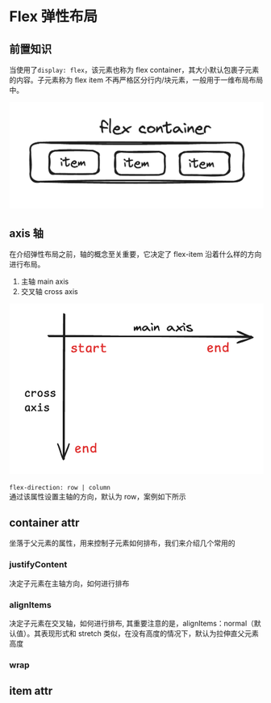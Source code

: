 # Flex 弹性布局

<script setup>
import Direction from './components/Direction.vue'
import Justify from './components/Justify.vue'
import Align from './components/Align.vue'
</script>

## 前置知识

当使用了`display: flex`，该元素也称为 flex container，其大小默认包裹子元素的内容。子元素称为 flex item 不再严格区分行内/块元素，一般用于一维布局布局中。

![flex-desc](../images/flex-desc.png)

## axis 轴

在介绍弹性布局之前，轴的概念至关重要，它决定了 flex-item 沿着什么样的方向进行布局。

1. 主轴 main axis
2. 交叉轴 cross axis

![flex-axis](../images/axis.png)

`flex-direction: row | column `  
通过该属性设置主轴的方向，默认为 row，案例如下所示

<Direction />

## container attr

坐落于父元素的属性，用来控制子元素如何排布，我们来介绍几个常用的

### justifyContent

决定子元素在主轴方向，如何进行排布

<Justify />

### alignItems

决定子元素在交叉轴，如何进行排布, 其重要注意的是，alignItems：normal（默认值）。其表现形式和 stretch 类似，在没有高度的情况下，默认为拉伸直父元素高度

<Align />

### wrap

<!-- **常用属性如下**

1. justify-content
2. align-items
3. wrap -->

## item attr
